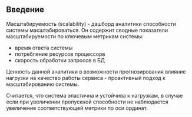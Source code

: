 ## Введение

Масштабируемость (scalability) - дашборд аналитики способности системы масштабироваться. Он содержит сводные показатели масштабируемости по ключевым метрикам системы:
- время ответа системы
- потребление ресурсов процессорв
- скорость обработки запросов в БД

Ценность данной аналитики в возможности прогнозирования влияние нагрузки на качество работы сервиса - проактивный подход к масштабированию системы.

Считается, что система эластична и устойчива к нагрузкам, в случае если при увеличении пропускной способности не наблюдается увеличение соответствующей метрики по оси ординат.

